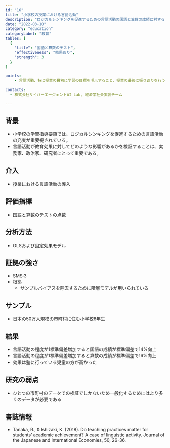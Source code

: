 ```yaml
---
id: "16"
title: "小学校の授業における言語活動"
description: "ロジカルシンキングを促進するための言語活動の国語と算数の成績に対する効果"
date: "2022-03-10"
category: "education"
categoryLabel: "教育"
tables: [
  {
    "title": "国語と算数のテスト",
    "effectiveness": "効果あり",
    "strength": 3
  }
]

points:
    - 言語活動、特に授業の最初に学習の目標を明示すること、授業の最後に振り返りを行うことで、国語と算数の成績が向上した。

contacts:
  - 株式会社サイバーエージェントAI Lab, 経済学社会実装チーム

---
```


## 背景
- 小学校の学習指導要領では、ロジカルシンキングを促進するための[言語活動](https://www.mext.go.jp/a_menu/shotou/new-cs/gengo/1301088.htm)の充実が重要視されている。
- 言語活動が教育効果に対してどのような影響があるかを検証することは、実務家、政治家、研究者にとって重要である。

## 介入
- 授業における言語活動の導入

## 評価指標
- 国語と算数のテストの点数

## 分析方法
- OLSおよび固定効果モデル

## 証拠の強さ
- SMS:3
- 根拠 
    - サンプルバイアスを除去するために階層モデルが用いられている

## サンプル
- 日本の50万人規模の市町村に住む小学校6年生

## 結果
- 言語活動の程度が1標準偏差増加すると国語の成績が標準偏差で14%向上
- 言語活動の程度が1標準偏差増加すると算数の成績が標準偏差で16%向上
- 効果は塾に行っている児童の方が高かった

## 研究の弱点
- ひとつの市町村のデータでの検証でしかないため一般化するためにはより多くのデータが必要である

## 書誌情報
- Tanaka, R., & Ishizaki, K. (2018). Do teaching practices matter for students’ academic achievement? A case of linguistic activity. Journal of the Japanese and International Economies, 50, 26-36.